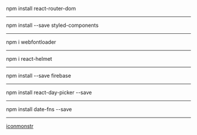 npm install react-router-dom
- - -
npm install --save styled-components
- - -
npm i webfontloader
- - -
npm i react-helmet
- - -
npm install --save firebase
- - -
npm install react-day-picker --save
- - -
npm install date-fns --save
- - -
[iconmonstr](https://duckduckgo.com "Iconmonstr")